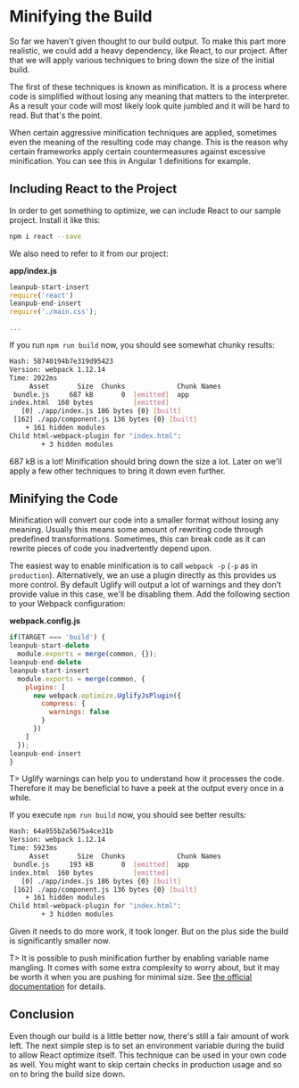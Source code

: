 # Minifying the Build

So far we haven't given thought to our build output. To make this part more realistic, we could add a heavy dependency, like React, to our project. After that we will apply various techniques to bring down the size of the initial build.

The first of these techniques is known as minification. It is a process where code is simplified without losing any meaning that matters to the interpreter. As a result your code will most likely look quite jumbled and it will be hard to read. But that's the point.

When certain aggressive minification techniques are applied, sometimes even the meaning of the resulting code may change. This is the reason why certain frameworks apply certain countermeasures against excessive minification. You can see this in Angular 1 definitions for example.

## Including React to the Project

In order to get something to optimize, we can include React to our sample project. Install it like this:

```bash
npm i react --save
```

We also need to refer to it from our project:

**app/index.js**

```javascript
leanpub-start-insert
require('react')
leanpub-end-insert
require('./main.css');

...
```

If you run `npm run build` now, you should see somewhat chunky results:

```bash
Hash: 58740194b7e319d95423
Version: webpack 1.12.14
Time: 2022ms
     Asset       Size  Chunks             Chunk Names
 bundle.js     687 kB       0  [emitted]  app
index.html  160 bytes          [emitted]
   [0] ./app/index.js 186 bytes {0} [built]
 [162] ./app/component.js 136 bytes {0} [built]
    + 161 hidden modules
Child html-webpack-plugin for "index.html":
        + 3 hidden modules
```

687 kB is a lot! Minification should bring down the size a lot. Later on we'll apply a few other techniques to bring it down even further.

## Minifying the Code

Minification will convert our code into a smaller format without losing any meaning. Usually this means some amount of rewriting code through predefined transformations. Sometimes, this can break code as it can rewrite pieces of code you inadvertently depend upon.

The easiest way to enable minification is to call `webpack -p` (`-p` as in `production`). Alternatively, we an use a plugin directly as this provides us more control. By default Uglify will output a lot of warnings and they don't provide value in this case, we'll be disabling them. Add the following section to your Webpack configuration:

**webpack.config.js**

```javascript
if(TARGET === 'build') {
leanpub-start-delete
  module.exports = merge(common, {});
leanpub-end-delete
leanpub-start-insert
  module.exports = merge(common, {
    plugins: [
      new webpack.optimize.UglifyJsPlugin({
        compress: {
          warnings: false
        }
      })
    ]
  });
leanpub-end-insert
}
```

T> Uglify warnings can help you to understand how it processes the code. Therefore it may be beneficial to have a peek at the output every once in a while.

If you execute `npm run build` now, you should see better results:

```bash
Hash: 64a955b2a5675a4ce31b
Version: webpack 1.12.14
Time: 5923ms
     Asset       Size  Chunks             Chunk Names
 bundle.js     193 kB       0  [emitted]  app
index.html  160 bytes          [emitted]
   [0] ./app/index.js 186 bytes {0} [built]
 [162] ./app/component.js 136 bytes {0} [built]
    + 161 hidden modules
Child html-webpack-plugin for "index.html":
        + 3 hidden modules
```

Given it needs to do more work, it took longer. But on the plus side the build is significantly smaller now.

T> It is possible to push minification further by enabling variable name mangling. It comes with some extra complexity to worry about, but it may be worth it when you are pushing for minimal size. See [the official documentation](https://webpack.github.io/docs/list-of-plugins.html#uglifyjsplugin) for details.

## Conclusion

Even though our build is a little better now, there's still a fair amount of work left. The next simple step is to set an environment variable during the build to allow React optimize itself. This technique can be used in your own code as well. You might want to skip certain checks in production usage and so on to bring the build size down.
